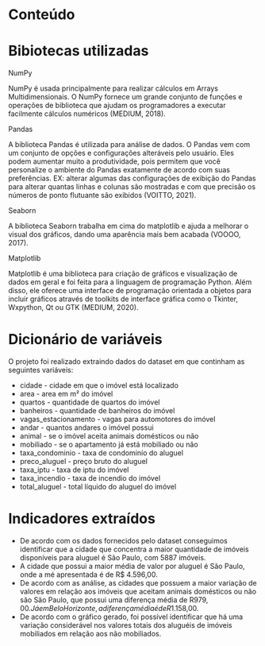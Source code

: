 # Conteúdo

# Bibiotecas utilizadas

NumPy

NumPy é usada principalmente para realizar cálculos em Arrays Multidimensionais. O NumPy fornece um grande conjunto de funções e operações de biblioteca que ajudam os programadores a executar facilmente cálculos numéricos (MEDIUM, 2018).

Pandas

A biblioteca Pandas é utilizada para análise de dados. O Pandas vem com um conjunto de opções e configurações alteráveis pelo usuário. Eles podem aumentar muito a produtividade, pois permitem que você personalize o ambiente do Pandas exatamente de acordo com suas preferências. EX: alterar algumas das configurações de exibição do Pandas para alterar quantas linhas e colunas são mostradas e com que precisão os números de ponto flutuante são exibidos (VOITTO, 2021).

Seaborn

A biblioteca Seaborn trabalha em cima do matplotlib e ajuda a melhorar o visual dos gráficos, dando uma aparência mais bem acabada (VOOOO, 2017).

Matplotlib

Matplotlib é uma biblioteca para criação de gráficos e visualização de dados em geral e foi feita para a linguagem de programação Python. Além disso, ele oferece uma interface de programação orientada a objetos para incluir gráficos através de toolkits de interface gráfica como o Tkinter, Wxpython, Qt ou GTK (MEDIUM, 2020).

# Dicionário de variáveis
O projeto foi realizado extraindo dados do dataset em que continham as seguintes variáveis: 
- cidade - cidade em que o imóvel está localizado
- area - area em m² do imóvel
- quartos - quantidade de quartos do imóvel
- banheiros - quantidade de banheiros do imóvel
- vagas_estacionamento - vagas para automotores do imóvel
- andar - quantos andares o imóvel possui
- animal - se o imóvel aceita animais domésticos ou não
- mobiliado - se o apartamento já está mobiliado ou não
- taxa_condominio - taxa de condominío do aluguel
- preco_aluguel - preço bruto do aluguel
- taxa_iptu - taxa de iptu do imóvel
- taxa_incendio - taxa de incendio do imóvel
- total_aluguel - total líquido do aluguel do imóvel

# Indicadores extraídos

- De acordo com os dados fornecidos pelo dataset conseguimos identificar que a cidade que concentra a maior quantidade de imóveis disponíveis para aluguel é São Paulo, com 5887 imóveis.
- A cidade que possui a maior média de valor por aluguel é São Paulo, onde a mé apresentada é de R$ 4.596,00.
- De acordo com as análise, as cidades que possuem a maior variação de valores em relação aos imóveis que aceitam animais domésticos ou não são São Paulo, que possui uma diferença média de R$979,00. Já em Belo Horizonte, a diferença média é de R$1.158,00.
- De acordo com o gráfico gerado, foi possível identificar que há uma variação considerável nos valores totais dos aluguéis de imóveis mobiliados em relação aos não mobiliados.

